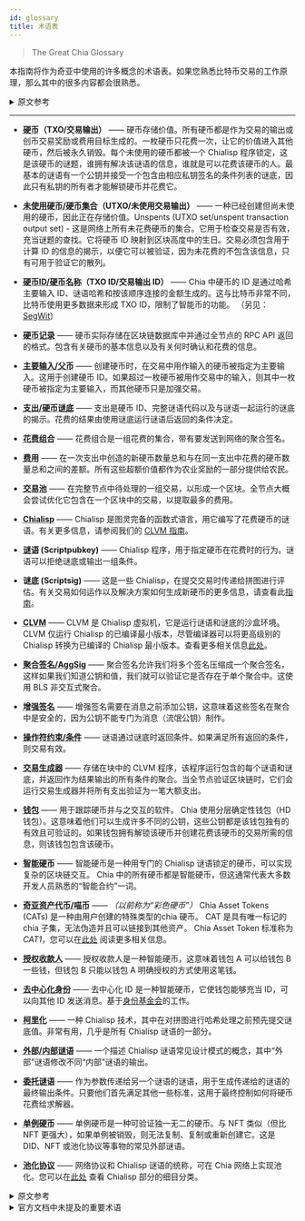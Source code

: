 ```yaml
---
id: glossary
title: 术语表
---
```


> The Great Chia Glossary

本指南将作为奇亚中使用的许多概念的术语表。如果您熟悉比特币交易的工作原理，那么其中的很多内容都会很熟悉。

<details>
<summary>原文参考</summary>

This guide will act as a glossary for many of the concepts utilized in Chia.
If you are familiar with how Bitcoin transactions work, a lot of this will be familiar.

</details>

---

* **<abbr title="Coin">硬币</abbr>（TXO/交易输出）** —— 硬币存储价值。所有硬币都是作为交易的输出或创币交易奖励或费用目标生成的。一枚硬币只花费一次，让它的价值进入其他硬币，然后被永久销毁。每个未使用的硬币都被一个 Chialisp 程序锁定，这是该硬币的谜题，谁拥有解决该谜语的信息，谁就是可以花费该硬币的人。最基本的谜语有一个公钥并接受一个包含由相应私钥签名的条件列表的谜底，因此只有私钥的所有者才能解锁硬币并花费它。

* **<abbr title="Unspent Coin/Coin Set">未使用硬币/硬币集合</abbr>（UTXO/未使用交易输出）** —— 一种已经创建但尚未使用的硬币，因此正在存储价值。Unspents (UTXO set/unspent transaction output set) - 这是网络上所有未花费硬币的集合。它用于检查交易是否有效，充当谜题的查找。它将硬币 ID 映射到区块高度中的生日。交易必须包含用于计算 ID 的信息的揭示，以便它可以被验证，因为未花费的不包含该信息，只有可用于验证它的散列。

* **<abbr title="Coin ID/CoinName">硬币ID/硬币名称</abbr>（TXO ID/交易输出 ID）** —— Chia 中硬币的 ID 是通过哈希主要输入 ID、谜语哈希和按该顺序连接的金额生成的。这与比特币非常不同，比特币使用更多数据来形成 TXO ID，限制了智能币的功能。 （另见：[SegWit](https://en.wikipedia.org/wiki/SegWit)）

* **<abbr title="Coin Record">硬币记录</abbr>** —— 硬币实际存储在区块链数据库中并通过全节点的 RPC API 返回的格式。包含有关硬币的基本信息以及有关何时确认和花费的信息。

* **<abbr title="Primary Input/Parent">主要输入/父币</abbr>** —— 创建硬币时，在交易中用作输入的硬币被指定为主要输入。这用于创建硬币 ID。如果超过一枚硬币被用作交易中的输入，则其中一枚硬币被指定为主要输入，而其他硬币只是加强交易。

* **<abbr title="Spend/CoinSolution">支出/硬币谜底</abbr>** —— 支出是硬币 ID、完整谜语代码以及与谜语一起运行的谜底的揭示。花费的结果由使用谜底运行谜语后返回的条件决定。

* **<abbr title="Spend Bundle">花费组合</abbr>** —— 花费组合是一组花费的集合，带有要发送到网络的聚合签名。

* **<abbr title="Fees">费用</abbr>** —— 在一次支出中创造的新硬币数量总和与在同一支出中花费的硬币数量总和之间的差额。所有这些超额价值都作为农业奖励的一部分提供给农民。

* **<abbr title="Mempool">交易池</abbr>** —— 在完整节点中待处理的一组交易，以形成一个区块。全节点大概会尝试优化它包含在一个区块中的交易，以提取最多的费用。

* **<abbr title="Chialisp">Chialisp</abbr>** —— Chialisp 是图灵完备的函数式语言，用它编写了花费硬币的谜语。有关更多信息，请参阅我们的 [CLVM 指南](/docs/)。

* **<abbr title="">谜语</abbr> (Scriptpubkey)** —— Chialisp 程序，用于指定硬币在花费时的行为。谜语可以拒绝谜底或输出一组条件。

* **<abbr title="Puzzle"></abbr>谜底 (Scriptsig)** —— 这是一些 Chialisp，在提交交易时传递给拼图进行评估。有关交易如何运作以及解决方案如何生成新硬币的更多信息，请查看此[指南](/docs/coins_spends_and_wallets)。

* **<abbr title="CLVM">CLVM</abbr>** —— CLVM 是 Chialisp 虚拟机，它是运行谜语和谜底的沙盒环境。CLVM 仅运行 Chialisp 的已编译最小版本，尽管编译器可以将更高级别的 Chialisp 转换为已编译的 Chialisp 最小版本。查看更多相关信息[此处](/docs/high_level_lang)。

* **<abbr title="Aggregated Signature/AggSig">聚合签名/AggSig</abbr>** —— 聚合签名允许我们将多个签名压缩成一个聚合签名，这样如果我们知道公钥和值，我们就可以验证它是否存在于单个聚合中。这使用 BLS 非交互式聚合。

* **<abbr title="Augmented Signatures">增强签名</abbr>** —— 增强签名需要在消息之前添加公钥，这意味着这些签名在聚合中是安全的，因为公钥不能专门为消息（流氓公钥）制作。

* **<abbr title="Op Constraints/Conditions">操作符约束/条件</abbr>** —— 谜语通过谜底时返回条件。如果满足所有返回的条件，则交易有效。

* **<abbr title="Transaction Generator">交易生成器</abbr>** —— 存储在块中的 CLVM 程序，该程序运行包含的每个谜语和谜底，并返回作为结果输出的所有条件的聚合。当全节点验证区块链时，它们会运行交易生成器并将所有支出验证为一笔大额支出。

* **<abbr title="Wallet ">钱包</abbr>** —— 用于跟踪硬币并与之交互的软件。 Chia 使用分层确定性钱包（HD 钱包）。这意味着他们可以生成许多不同的公钥，这些公钥都是该钱包独有的有效且可验证的。如果钱包拥有解锁该硬币并创建花费该硬币的交易所需的信息，则该钱包包含该硬币。

* **<abbr title="Smart Coin">智能硬币</abbr>** —— 智能硬币是一种用专门的 Chialisp 谜语锁定的硬币，可以实现复杂的区块链交互。 Chia 中的所有硬币都是智能硬币，但这通常代表大多数开发人员熟悉的“智能合约”一词。

* **<abbr title="Chia Asset Tokens">奇亚资产代币/喵币</abbr>** —— *（以前称为“彩色硬币”）* Chia Asset Tokens (CATs) 是一种由用户创建的特殊类型的chia 硬币。 CAT 是具有唯一标记的 chia 子集，无法伪造并且可以链接到其他资产。 Chia Asset Token 标准称为 *CAT1*，您可以在[此处](https://www.chia.net/2021/09/23/chia-token-standard-naming.en.html) 阅读更多相关信息。

* **<abbr title="Authorized Payees">授权收款人</abbr>** —— 授权收款人是一种智能硬币，这意味着钱包 A 可以给钱包 B 一些钱，但钱包 B 只能以钱包 A 明确授权的方式使用这笔钱。

* **<abbr title="Decentralized ID ">去中心化身份</abbr>** —— 去中心化 ID 是一种智能硬币，它使钱包能够充当 ID，可以向其他 ID 发送消息。基于[身份基金会](https://identity.foundation/)的工作。

* **<abbr title="Currying">柯里化</abbr>** —— 一种 Chialisp 技术，其中在对拼图进行哈希处理之前预先提交谜底值。非常有用，几乎是所有 Chialisp 谜语的一部分。

* **<abbr title="Outer/Inner Puzzles">外部/内部谜语</abbr>** —— 一个描述 Chialisp 谜语常见设计模式的概念，其中“外部”谜语修改不同“内部”谜语的输出。

* **<abbr title="Delegated Puzzle">委托谜语</abbr>** —— 作为参数传递给另一个谜语的谜语，用于生成传递给的谜语的最终输出条件。只要他们首先满足其他一些标准，这用于最终控制如何将硬币花费给求解器。

* **<abbr title="Singleton">单例硬币</abbr>** —— 单例硬币是一种可验证独一无二的硬币。与 NFT 类似（但比 NFT 更强大），如果单例被销毁，则无法复制、复制或重新创建它。这是 DID、NFT 或池化协议等事物的常见外部谜语。

* **<abbr title="Pooling Protocol">池化协议</abbr>** —— 网络协议和 Chialisp 谜语的统称，可在 Chia 网络上实现池化。您可以在[此处](/docs/puzzles/pooling) 查看 Chialisp 部分的细目分类。


<details>
<summary>原文参考</summary>

* **Coin (TXO/transaction output)** - A coin stores value. All coins are generated as the output of a transaction or a coinbase reward or fee target. A coin is spent exactly once, allowing its value to go into other coins, and is then permanently destroyed. Each unspent coin is locked with a Chialisp program which is that coin’s puzzle, and whoever has the information to solve that puzzle is the person who can spend that coin. The most basic puzzle has a public key and accepts a solution which contains a list of conditions signed by the corresponding private key, so only the owner of the private key can unlock the coin and spend it.

* **Unspent Coin/Coin Set (UTXO/unspent transaction output)** - A coin which has been created but not yet spent and hence is storing value.
Unspents (UTXO set/unspent transaction output set) - This is the set of all unspent coins on the network. It is used to check if a transaction is valid, acting as a lookup for the puzzles. It maps a coin ID to a birthdate in blockheight. A transaction must contain a reveal of the information used to calculate the ID in order for it to be possible to validate because the unspents doesn’t contain that information, only hashes which can be used to validate it.

* **Coin ID/CoinName (TXO ID/transaction output ID)** - The ID of a coin in Chia is generated by hashing the primary input ID, puzzle hash, and amount concatenated in that order. This is very different from Bitcoin which uses much more data to form the TXO ID, restricting what smart coins are capable of. (See also: [SegWit](https://en.wikipedia.org/wiki/SegWit))

* **Coin Record** - The format in which a coin is actually stored in the blockchain database and returned via the full node's RPC API.  Contains the fundamental information about the coin as well as information about when it was confirmed and spent.

* **Primary Input/Parent** - When a coin is created the coin that was used as input in the transaction is designated as the primary input. This is used to create the coin ID. If more that one coin is used up as an input in a transaction then one of the coins is designated the primary input, and the others simply reinforce the transaction.

* **Spend/CoinSolution** - A spend is a reveal of a coin's ID, along with the full puzzle code, and a solution to be ran with the puzzle. The result of a spend is determined by the returned conditions after running the puzzle with the solution.

* **Spend Bundle** - A spend bundle is a collection of spends grouped together with an aggregated signature to be sent to the network.

* **Fees** - The difference between the sum of the amounts of new coins created in a spend and the sum of the amounts of the coins being spent in the same spend. All of this excess value is given to the farmer as part of their farming rewards.

* **Mempool** - The set of transactions that are pending in a full node to be farmed into a block.  The full node will presumably try to optimize the transactions it includes in a block in order to extract the most fees.

* **Chialisp** - Chialisp is the Turing-complete functional language which the puzzles for spending coin are programmed in. For more information see our [CLVM Guide](/docs/)

* **Puzzle (Scriptpubkey)** - A Chialisp program which specifies the behavior of a coin when it is spent. A puzzle can either reject a solution or output a set of conditions.

* **Solution (Scriptsig)** - This is some Chialisp which is passed to the puzzle for evaluation when a transaction is submitted. For more information about how transactions work, and how solutions can generate new coins check out this [guide](/docs/coins_spends_and_wallets)

* **CLVM** - The CLVM is the Chialisp Virtual Machine which is the sandboxed environment that puzzles and solutions are run in. The CLVM only runs the compiled minimal version of Chialisp, though a compiler can convert the higher level Chialisp to the compiled minimal version. See more about that [here](/docs/high_level_lang)

* **Aggregated Signature/AggSig** - Aggregated Signatures allow us to condense multiple signatures into a single aggregated signature, such that if we know a public key and value we can verify if it exists inside of the single aggregate. This uses BLS non-interactive aggregation.

* **Augmented Signatures** - Augmented Signatures require prepending the public key before the message, which means these signatures are guaranteed to be secure in aggregation, since the public key cannot be specifically crafted for a message (rogue public key)

* **Op Constraints/Conditions** - Conditions are returned by the puzzle when it’s passed the solution. If all of the returned conditions are met then a transaction is valid.

* **Transaction Generator** - A CLVM program stored in a block that runs each puzzle and solution that was included and returns an aggregation of all of the conditions that were output as a result.
When full nodes validate the blockchain, they run the transaction generator and validate all of the spends as one large spend.

* **Wallet** - Software written to track and interact with coins. Chia uses Hierarchical Deterministic Wallets (HD Wallets). This means that they can generate many different public keys that are all valid and verifiable as unique to that wallet. A wallet contains a coin if it possesses the information necessary to unlock that coin and create a transaction which spends it.

* **Smart Coin** - A smart coin is a coin locked up with a specialized Chialisp puzzle that enables complex blockchain interactions. All coins in Chia are smart coins but this usually stands in for the term "smart contract" that most developers are familiar with.

* **Chia Asset Tokens** - *(Formerly named "Coloured Coins")* Chia Asset Tokens (CATs) are a special kind of chia coin which are created by users. A CAT is a uniquely marked subset of chia which can't be forged and can be linked to other assets. The Chia Asset Token standard is called *CAT1* and you can read more about it [here](https://www.chia.net/2021/09/23/chia-token-standard-naming.en.html).

* **Authorized Payees** - Authorized Payees is a smart coin that means that Wallet A can give Wallet B some money, but Wallet B is only allowed to spend that money in ways that Wallet A has explicitly authorized.

* **Decentralized ID** - A decentralized ID is a smart coin that enables a wallet to act as an ID which can create messages to other IDs. Based on the work of the [identity foundation](https://identity.foundation/).

* **Currying** - A Chialisp technique in which solution values are pre-committed to before a puzzle is hashed.
Extremely useful and part of almost all Chialisp puzzles.

* **Outer/Inner Puzzles** - A concept which describes the common design pattern of Chialisp puzzles in which an "outer" puzzle modifies the output of a distinct "inner" puzzle.

* **Delegated Puzzle** - A puzzle that is passed to another puzzle as an argument and which is used to generate the final output conditions of the puzzle it is being passed to. This is used to give ultimate control of how the coin is spent to the solver as long as they meet some other criteria first.

* **Singleton** - A singleton is a coin that is verifiably unique. Similar to (but more powerful than) NFTs, a singleton cannot be copied, duplicated, or recreated if it is destroyed.
It is a common outer puzzle for things like DIDs, NFTs, or the pooling protocol.

* **Pooling Protocol** - A collective term for the network protocol and Chialisp puzzles that enable pooling on the Chia network.  You can see a breakdown of the Chialisp section [here](/docs/puzzles/pooling).

</details>

<details>
<summary>官方文档中未提及的重要术语</summary>

* **创币交易/Coinbase** - 创造硬币的原始交易，无交易输入，即由区块链创造出崭新硬币的第一笔交易。

</details>
